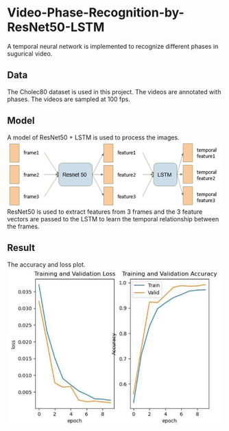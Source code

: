 # Video-Phase-Recognition-by-ResNet50-LSTM
A temporal neural network is implemented to recognize different phases in sugurical video. 

## Data
The Cholec80 dataset is used in this project. The videos are annotated with phases. The videos are sampled at 100 fps. 

## Model
A model of ResNet50 + LSTM is used to process the images. <br />
![image](https://github.com/ypcmadeline/Video-Phase-Recognition-by-ResNet50-LSTM/blob/main/media/model.png)
ResNet50 is used to extract features from 3 frames and the 3 feature vectors are passed to the LSTM to learn the temporal relationship between the frames.

## Result
The accuracy and loss plot. <br />
![image](https://github.com/ypcmadeline/Video-Phase-Recognition-by-ResNet50-LSTM/blob/main/media/result.png)
